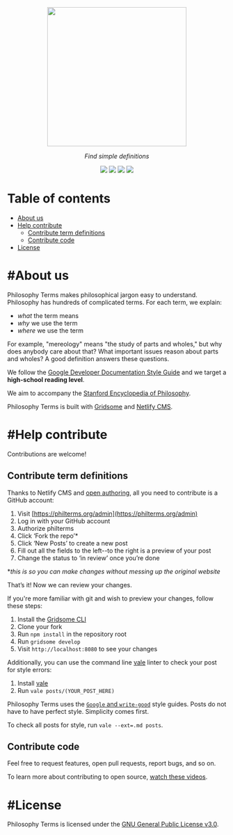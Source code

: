 <div align="center">
  <a href="https://philterms.org">
    <img width="320px" src="https://user-images.githubusercontent.com/4089393/140973738-19f8d9a9-5271-4407-acc2-039adb2c9cdd.png" /> 
  </a>

  <em align="center"> Find simple definitions </em>
  
</div>

<p align="center">
  <img src="https://img.shields.io/github/license/garrison0/philterms" />
  <img src="https://img.shields.io/netlify/a488a1a3-3de7-4bae-8cae-1c579ac42d03" />
  <img src="https://img.shields.io/github/contributors/garrison0/philterms" />
  <a href="#help-contribute"><img src="https://img.shields.io/badge/PRs-welcome-brightgreen.svg" /></a>
</p>

<h1 />

Table of contents
=================

<!--ts-->
   * [About us](#about-us)
   * [Help contribute](#help-contribute)
     * [Contribute term definitions](#contribute-term-definitions)
     * [Contribute code](#contribute-code)
   * [License](#license)
<!--te-->

#About us
=================

Philosophy Terms makes philosophical jargon easy to understand. Philosophy has hundreds of complicated terms. For each term, we explain:

* *what* the term means
* *why* we use the term
* *where* we use the term

For example, "mereology" means "the study of parts and wholes," but why does anybody care about that? What important issues reason about parts and wholes? A good definition answers these questions.

We follow the [Google Developer Documentation Style Guide](https://developers.google.com/style/) and we target a **high-school reading level**.

We aim to accompany the [Stanford Encyclopedia of Philosophy](https://plato.stanford.edu/).

Philosophy Terms is built with [Gridsome](https://gridsome.org/) and [Netlify CMS](https://www.netlifycms.org/).

#Help contribute
==================

Contributions are welcome!

Contribute term definitions 
----------------------

Thanks to Netlify CMS and [open authoring](https://www.netlifycms.org/docs/open-authoring/), all you need to contribute is a GitHub account: 

1. Visit [https://philterms.org/admin](https://philterms.org/admin)
2. Log in with your GitHub account
3. Authorize philterms
4. Click ‘Fork the repo’*
5. Click ‘New Posts’ to create a new post
6. Fill out all the fields to the left--to the right is a preview of your post
7. Change the status to ‘in review’ once you’re done

**this is so you can make changes without messing up the original website*

That’s it! Now we can review your changes.

If you're more familiar with git and wish to preview your changes, follow these steps:

1. Install the [Gridsome CLI](https://github.com/gridsome/gridsome#quick-start)
2. Clone your fork
3. Run ```npm install``` in the repository root
4. Run ```gridsome develop``` 
5. Visit ```http://localhost:8080``` to see your changes

Additionally, you can use the command line [vale](https://github.com/errata-ai/vale) linter to check your post for style errors:

1. Install [vale](https://docs.errata.ai/vale/install)
2. Run ```vale posts/(YOUR_POST_HERE)```

Philosophy Terms uses the [```Google``` and ```write-good```](https://github.com/errata-ai/styles) style guides. Posts do not have to have perfect style. Simplicity comes first.

To check all posts for style, run ```vale --ext=.md posts```.


Contribute code
-------------------

Feel free to request features, open pull requests, report bugs, and so on.

To learn more about contributing to open source, [watch these videos](https://egghead.io/courses/how-to-contribute-to-an-open-source-project-on-github).

#License
==================

Philosophy Terms is licensed under the [GNU General Public License v3.0](https://github.com/garrison0/philterms/blob/master/LICENSE).

